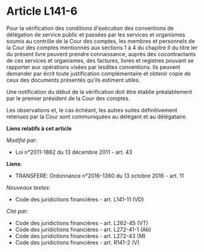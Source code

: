 # Article L141-6

Pour la vérification des conditions d'exécution des conventions de délégation de service public et passées par les services
et organismes soumis au contrôle de la Cour des comptes, les membres et personnels de la Cour des comptes mentionnés aux
sections 1 à 4 du chapitre II du titre Ier du présent livre peuvent prendre connaissance, auprès des cocontractants de ces
services et organismes, des factures, livres et registres pouvant se rapporter aux opérations visées par lesdites
conventions. Ils peuvent demander par écrit toute justification complémentaire et obtenir copie de ceux des documents
présentés qu'ils estiment utiles.

Une notification du début de la vérification doit être établie préalablement par le premier président de la Cour des comptes.

Les observations et, le cas échéant, les autres suites définitivement retenues par la Cour sont communiquées au délégant et
au délégataire.

**Liens relatifs à cet article**

_Modifié par_:

  - Loi n°2011-1862 du 13 décembre 2011 - art. 43

**Liens**:

  - TRANSFERE: Ordonnance n°2016-1360 du 13 octobre 2016 - art. 11

_Nouveaux textes_:

  - Code des juridictions financières - art. L141-11 (VD)

_Cité par_:

  - Code des juridictions financières - art. L262-45 (VT)
  - Code des juridictions financières - art. L272-41-1 (Ab)
  - Code des juridictions financières - art. L272-43 (M)
  - Code des juridictions financières - art. R141-2 (V)
